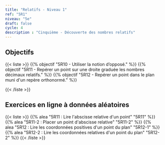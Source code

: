 ```yaml
---
title: "Relatifs - Niveau 1"
ref: "5R1"
niveau: "5e"
draft: false
cycle: 4
description : "Cinquième - Découverte des nombres relatifs"
---
```



<h2 class="ui horizontal divider header">Objectifs</h2>

{{< liste >}}
	{{% objectif "5R10 - Utiliser la notion d’opposé." %}}
	{{% objectif "5R11 - Repérer un point sur une droite graduée les nombres décimaux relatifs." %}}
	{{% objectif "5R12 - Repérer un point dans le plan muni d'un repère orthonormé." %}}
	
{{< /liste >}}

<div class="ui hidden divider"></div>
<div class="ui hidden divider"></div>

 <h2 class="ui horizontal divider header">Exercices en ligne à données aléatoires</h2>

{{< liste >}}
	{{% alea "5R11 : Lire l'abscisse relative d'un point" "5R11" %}}
	{{% alea "5R11-2 : Placer un point d'abscisse relative" "5R11-2" %}}
	{{% alea "5R12 : Lire les coordonnées positives d'un point du plan" "5R12-1" %}}
	{{% alea "5R12-2 :  Lire les coordonnées relatives d'un point du plan" "5R12-2" %}}
{{< /liste >}}

<div class="ui hidden divider"></div>
<div class="ui hidden divider"></div>
<!--
<h2 class="ui horizontal divider header">Compléments numériques</h2>
{{< liste >}}
	{{% youtube "N10 : Le système de numération décimal (vidéo de Jean-Yves Labouche)" "UudfsVP17Jk" %}}
	{{% youtube "N12 : Multiplier un entier par 100 (vidéo de Christophe Bringard)" "LR_ZwBNZVmg" %}}
	{{% url "N12 : Glisse-nombre - Multiplier ou diviser par 10, 100 ou 1 000 (outil développé par Arnaud Durand)" "https://mathix.org/glisse-nombre/index.html" %}}
	{{% url "Polypad (manipuler les fractions)" "https://mathigon.org/polypad" %}}
{{< /liste >}}
<div class="ui hidden divider"></div>
<div class="ui hidden divider"></div>
<h2 class="ui horizontal divider header">Corrections</h2>
{{< liste >}}
	{{% pdf-corr "Mise en route N1 : Numérations et fractions" 6N1 %}}
	{{% pdf-corr "Entrainement N10 : Connaitre le système décimal" "6N10" %}}
	{{% pdf-corr "Entrainement N11 : Comparer, ranger, encadrer, repérer des grands nombres entiers" "6N11" %}}
	{{% pdf-corr "Entrainement N12-N13 : Multiplier un entier par 10, 100, 1 000 et convertir (déca à kilo)" "6N12-N13" %}}
	{{% pdf-corr "Entrainement N12-N13 BIS : Multiplier un entier par 10, 100, 1 000 et convertir (déca à kilo)" "6N12-N13v2" %}}
	{{% pdf-corr "Entrainement N12-N13 TER : Multiplier un entier par 10, 100, 1 000 et convertir (déca à kilo)" "6N12-N13v3" %}}
	{{% pdf-corr "Entrainement N14 : Comprendre et utiliser la notion de fraction dans des cas simples." "6N14" %}}
{{< /liste >}}
 -->

